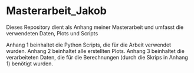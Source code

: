 # Masterarbeit_Jakob
Dieses Repository dient als Anhang meiner Masterarbeit und umfasst die verwendeten Daten, Plots und Scripts


Anhang 1 beinhaltet die Python Scripts, die für die Arbeit verwendet wurden.
Anhang 2 beinhaltet alle erstellten Plots. 
Anhang 3 beinhaltet die verarbeiteten Daten, die für die Berechnungen (durch die Skrips in Anhang 1) benötigt wurden.  
